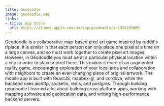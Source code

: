 ```yaml
---
title: Geodoodle
image: geodoodle.png
links:
- title: App Store
  url: https://itunes.apple.com/us/app/geodoodle/id1354245869
---
```


Geodoodle is a collaborative map-based pixel art game inspired by reddit's r/place. It is similar in that each person can only place one pixel at a time on a large canvas, and so must work together to create pixel art images. However, in Geodoodle you must be at a particular physical location within a city in order to place a pixel there. This makes it more of an augmented reality game, encouraging exploration of your local area and collaboration with neighbors to create an ever-changing piece of original artwork. The mobile app is built with ReactJS, mapbox-gl, and cordova, while the backend  uses aiohttp, socketio, redis, and postgres. Through building geodoodle I learned a lot about building cross platform apps, working with mapping software and geolocation data, and writing high-performance backend servers. 

